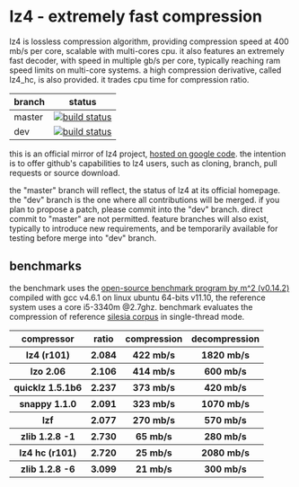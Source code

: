 ﻿lz4 - extremely fast compression
================================

lz4 is lossless compression algorithm, providing compression speed at 400 mb/s per core, scalable with multi-cores cpu. it also features an extremely fast decoder, with speed in multiple gb/s per core, typically reaching ram speed limits on multi-core systems.
a high compression derivative, called lz4_hc, is also provided. it trades cpu time for compression ratio.

|branch      |status   |
|------------|---------|
|master      | [![build status](https://travis-ci.org/cyan4973/lz4.svg?branch=master)](https://travis-ci.org/cyan4973/lz4) |
|dev         | [![build status](https://travis-ci.org/cyan4973/lz4.svg?branch=dev)](https://travis-ci.org/cyan4973/lz4) |

this is an official mirror of lz4 project, [hosted on google code](http://code.google.com/p/lz4/).
the intention is to offer github's capabilities to lz4 users, such as cloning, branch, pull requests or source download.

the "master" branch will reflect, the status of lz4 at its official homepage.
the "dev" branch is the one where all contributions will be merged. if you plan to propose a patch, please commit into the "dev" branch. direct commit to "master" are not permitted.
feature branches will also exist, typically to introduce new requirements, and be temporarily available for testing before merge into "dev" branch.


benchmarks
-------------------------

the benchmark uses the [open-source benchmark program by m^2 (v0.14.2)](http://encode.ru/threads/1371-filesystem-benchmark?p=33548&viewfull=1#post33548) compiled with gcc v4.6.1 on linux ubuntu 64-bits v11.10,
the reference system uses a core i5-3340m @2.7ghz.
benchmark evaluates the compression of reference [silesia corpus](http://sun.aei.polsl.pl/~sdeor/index.php?page=silesia) in single-thread mode.

<table>
  <tr>
    <th>compressor</th><th>ratio</th><th>compression</th><th>decompression</th>
  </tr>
  <tr>
    <th>lz4 (r101)</th><th>2.084</th><th>422 mb/s</th><th>1820 mb/s</th>
  </tr>
  <tr>
    <th>lzo 2.06</th><th>2.106</th><th>414 mb/s</th><th>600 mb/s</th>
  </tr>
  <tr>
    <th>quicklz 1.5.1b6</th><th>2.237</th><th>373 mb/s</th><th>420 mb/s</th>
  </tr>
  <tr>
    <th>snappy 1.1.0</th><th>2.091</th><th>323 mb/s</th><th>1070 mb/s</th>
  </tr>
  <tr>
    <th>lzf</th><th>2.077</th><th>270 mb/s</th><th>570 mb/s</th>
  </tr>
  <tr>
    <th>zlib 1.2.8 -1</th><th>2.730</th><th>65 mb/s</th><th>280 mb/s</th>
  </tr>
  <tr>
    <th>lz4 hc (r101)</th><th>2.720</th><th>25 mb/s</th><th>2080 mb/s</th>
  </tr>
  <tr>
    <th>zlib 1.2.8 -6</th><th>3.099</th><th>21 mb/s</th><th>300 mb/s</th>
  </tr>
</table>



